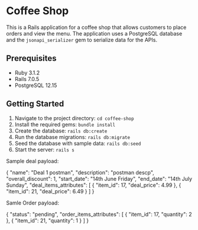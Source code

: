 # Coffee Shop

This is a Rails application for a coffee shop that allows customers to place orders and view the menu. The application uses a PostgreSQL database and the `jsonapi_serializer` gem to serialize data for the APIs.

## Prerequisites

- Ruby 3.1.2
- Rails 7.0.5
- PostgreSQL 12.15

## Getting Started

1. Navigate to the project directory: `cd coffee-shop`
2. Install the required gems: `bundle install`
3. Create the database: `rails db:create`
4. Run the database migrations: `rails db:migrate`
5. Seed the database with sample data: `rails db:seed`
6. Start the server: `rails s`


Sample deal payload:

{
    "name": "Deal 1 postman",
     "description": "postman descp",
    "overall_discount": 1,
    "start_date": "14th June Friday",
    "end_date": "14th July Sunday",
    "deal_items_attributes": [
      { "item_id": 17, "deal_price": 4.99 },
      { "item_id": 21, "deal_price": 6.49 }
    ]
}

Samle Order payload:

{
    "status": "pending",
    "order_items_attributes": [
        { "item_id": 17, "quantity": 2 },
        { "item_id": 21, "quantity": 1 }
    ]
}




